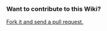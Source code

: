### Want to contribute to this Wiki?

[Fork it and send a pull request.](https://github.com/LaunchCodeEducation/data-structures-and-algorithms-wiki)
